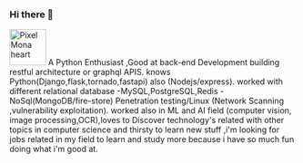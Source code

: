 ### Hi there 👋

<!--
**MedAmineFouzai/MedAmineFouzai** is a ✨ _special_ ✨ repository because its `README.md` (this file) appears on your GitHub profile.

Here are some ideas to get you started:

- 🔭 I’m currently working on ...
- 🌱 I’m currently learning ...
- 👯 I’m looking to collaborate on ...
- 🤔 I’m looking for help with ...
- 💬 Ask me about ...
- 📫 How to reach me: ...
- 😄 Pronouns: ...
- ⚡ Fun fact: ...
-->
<img src="https://github.githubassets.com/images/modules/site/sponsors/pixel-mona-heart.gif" alt="Pixel Mona heart" width="64" height="64">
A Python Enthusiast ,Good at back-end Development building restful architecture or graphql
APIS. knows Python(Django,flask,tornado,fastapi) also (Nodejs/express). worked with
different relational database -MySQL,PostgreSQL,Redis -NoSql(MongoDB/fire-store)
Penetration testing/Linux (Network Scanning ,vulnerability exploitation). worked also in ML
and AI field (computer vision, image processing,OCR),loves to Discover technology's related
with other topics in computer science and thirsty to learn new stuff ,i'm looking for jobs
related in my field to learn and study more because i have so much fun doing what i'm good
at.
<div>
<script>
(function() {
	var scripts = document.getElementsByTagName('script'),
		path = scripts[scripts.length-1].src,
		idx = path.lastIndexOf('?');
	if (idx !== -1) {
		path = path.substr(idx, path.length-1);
	}

	function $_GET(name) {
		var a = new RegExp(name+"=([^&#=]*)");
		a = a.exec(path);
		if (null === a) return false;
		return decodeURIComponent(a[1]);
	}

	function isMobile() {
		var check = false;
		(function(a){if(/(android|bb\d+|meego).+mobile|avantgo|bada\/|blackberry|blazer|compal|elaine|fennec|hiptop|iemobile|ip(hone|od)|iris|kindle|lge |maemo|midp|mmp|mobile.+firefox|netfront|opera m(ob|in)i|palm( os)?|phone|p(ixi|re)\/|plucker|pocket|psp|series(4|6)0|symbian|treo|up\.(browser|link)|vodafone|wap|windows ce|xda|xiino|android|ipad|playbook|silk/i.test(a)||/1207|6310|6590|3gso|4thp|50[1-6]i|770s|802s|a wa|abac|ac(er|oo|s\-)|ai(ko|rn)|al(av|ca|co)|amoi|an(ex|ny|yw)|aptu|ar(ch|go)|as(te|us)|attw|au(di|\-m|r |s )|avan|be(ck|ll|nq)|bi(lb|rd)|bl(ac|az)|br(e|v)w|bumb|bw\-(n|u)|c55\/|capi|ccwa|cdm\-|cell|chtm|cldc|cmd\-|co(mp|nd)|craw|da(it|ll|ng)|dbte|dc\-s|devi|dica|dmob|do(c|p)o|ds(12|\-d)|el(49|ai)|em(l2|ul)|er(ic|k0)|esl8|ez([4-7]0|os|wa|ze)|fetc|fly(\-|_)|g1 u|g560|gene|gf\-5|g\-mo|go(\.w|od)|gr(ad|un)|haie|hcit|hd\-(m|p|t)|hei\-|hi(pt|ta)|hp( i|ip)|hs\-c|ht(c(\-| |_|a|g|p|s|t)|tp)|hu(aw|tc)|i\-(20|go|ma)|i230|iac( |\-|\/)|ibro|idea|ig01|ikom|im1k|inno|ipaq|iris|ja(t|v)a|jbro|jemu|jigs|kddi|keji|kgt( |\/)|klon|kpt |kwc\-|kyo(c|k)|le(no|xi)|lg( g|\/(k|l|u)|50|54|\-[a-w])|libw|lynx|m1\-w|m3ga|m50\/|ma(te|ui|xo)|mc(01|21|ca)|m\-cr|me(rc|ri)|mi(o8|oa|ts)|mmef|mo(01|02|bi|de|do|t(\-| |o|v)|zz)|mt(50|p1|v )|mwbp|mywa|n10[0-2]|n20[2-3]|n30(0|2)|n50(0|2|5)|n7(0(0|1)|10)|ne((c|m)\-|on|tf|wf|wg|wt)|nok(6|i)|nzph|o2im|op(ti|wv)|oran|owg1|p800|pan(a|d|t)|pdxg|pg(13|\-([1-8]|c))|phil|pire|pl(ay|uc)|pn\-2|po(ck|rt|se)|prox|psio|pt\-g|qa\-a|qc(07|12|21|32|60|\-[2-7]|i\-)|qtek|r380|r600|raks|rim9|ro(ve|zo)|s55\/|sa(ge|ma|mm|ms|ny|va)|sc(01|h\-|oo|p\-)|sdk\/|se(c(\-|0|1)|47|mc|nd|ri)|sgh\-|shar|sie(\-|m)|sk\-0|sl(45|id)|sm(al|ar|b3|it|t5)|so(ft|ny)|sp(01|h\-|v\-|v )|sy(01|mb)|t2(18|50)|t6(00|10|18)|ta(gt|lk)|tcl\-|tdg\-|tel(i|m)|tim\-|t\-mo|to(pl|sh)|ts(70|m\-|m3|m5)|tx\-9|up(\.b|g1|si)|utst|v400|v750|veri|vi(rg|te)|vk(40|5[0-3]|\-v)|vm40|voda|vulc|vx(52|53|60|61|70|80|81|83|85|98)|w3c(\-| )|webc|whit|wi(g |nc|nw)|wmlb|wonu|x700|yas\-|your|zeto|zte\-/i.test(a.substr(0,4)))check = true})(navigator.userAgent||navigator.vendor||window.opera);
	    return check;
	}

	var urlPrefix = location.protocol == 'file:' ? 'https:' : '';
	var url = urlPrefix + '//cdn.htmlgames.com/', 
		game = $_GET('game'),
		icon,
		lang = $_GET('lang'),
		bgcolor = $_GET('bgcolor'),
		html = [], 
		args = [];

	if (false === game) {
		alert("ERROR: Please provide a 'game' argument!");
		return;
	}

	url += encodeURIComponent(game) + '/index.html';
	if (false !== bgcolor) {
		args.push('bgcolor=' + encodeURIComponent(bgcolor));
	}
	if (false !== lang) {
		args.push('lang=' + encodeURIComponent(lang));
	}
	if (args.length > 0) {
		url += '?' + args.join('&amp;');
	}

	icon = urlPrefix + '//cdn.htmlgames.com/' + encodeURIComponent(game) + '/img/icon/icon-196x196.png';
	
	// Show 'Play game' on mobile devices with a touch screen:
	if (isMobile() && ('ontouchstart' in window || navigator.msMaxTouchPoints)) {
		html.push(
			'<div id="ZMgameDiv" style="text-align:center;padding:20px">',
			'<a href="' + url + '"><img src="' + icon + '" width="196" height="196" style="border-radius:8px"></a>',
			'<br><br>',
			'<a href="' + url + '" target="ZMgame" style="font:18px Arial,Helvetica;background-color:#f63;border:1px solid #a84c2d;border-radius:6px;color:#fff;padding:10px 16px;text-decoration:none">Play game</a>',
			'</div>'
		);
	}
	else {
		html.push(
			'<div style="width:100%;height:100%">',
				'<div style="position:relative">',
					'<img src="https://placehold.it/800x480" style="display:block;width:100%;height:auto">',
					'<iframe id="ZMgameFrame" src="' + url + '" style="display:block;position:absolute;top:0;left:0;width:100%;height:100%;border:0" allowfullscreen allow="autoplay"></iframe>',
				'</div>',
			'</div>'
		);
	}

	document.write(html.join(''));
})();

</script>
</div>


